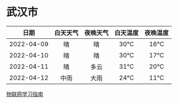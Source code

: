# 武汉市
|日期|白天天气|夜晚天气|白天温度|夜晚温度|
|:--:|:--:|:--:|:--:|:--:|
|2022-04-09|晴|晴|30℃|16℃|
|2022-04-10|晴|晴|30℃|17℃|
|2022-04-11|晴|多云|31℃|20℃|
|2022-04-12|中雨|大雨|24℃|11℃|
 
[物联网学习指南](http://doc.lziqi.top/IoT)
